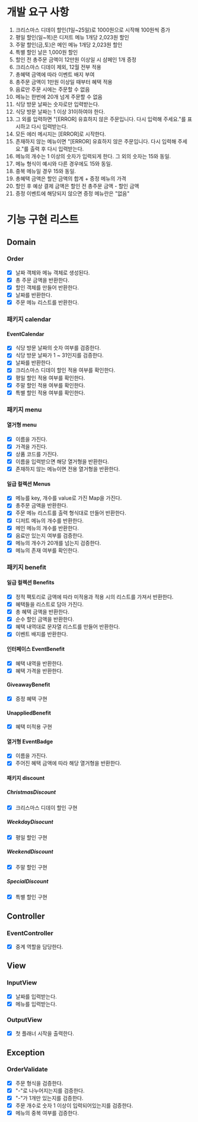 # 개발 요구 사항
1. 크리스마스 디데이 할인(1일~25일)로 1000원으로 시작해
100원씩 증가
2. 평일 할인(일~목)은 디저트 메뉴 1개당 2,023원 할인
3. 주말 할인(금,토)은 메인 메뉴 1개당 2,023원 할인
4. 특별 할인 날은 1,000원 할인
5. 할인 전 총주문 금액이 12만원 이상일 시 샴페인 1개 증정
6. 크리스마스 디데이 제외, 12월 전부 적용
7. 총혜택 금액에 따라 이벤트 배지 부여
8. 총주문 금액이 1만원 이상일 때부터 혜택 적용
9. 음료만 주문 시에는 주문할 수 없음
10. 메뉴는 한번에 20개 넘게 주문할 수 없음
11. 식당 방문 날짜는 숫자로만 입력받는다.
12. 식당 방문 날짜는 1 이상 31이하여야 한다.
13. 그 외를 입력하면 "[ERROR] 유효하지 않은 주문입니다.
다시 입력해 주세요."를 표시하고 다시 입력받는다.
14. 모든 에러 메시지는 [ERROR]로 시작한다.
15. 존재하지 않는 메뉴이면 "[ERROR] 
유효하지 않은 주문입니다. 다시 입력해 주세요."를 출력 후
다시 입력받는다.
16. 메뉴의 개수는 1 이상의 숫자가 입력되게 한다. 
그 외의 숫자는 15와 동일.
17. 메뉴 형식이 예시와 다른 경우에도 15와 동일.
18. 중복 메뉴일 경우 15와 동일.
19. 총혜택 금액은 할인 금액의 합계 + 증정 메뉴의 가격
20. 할인 후 예상 결제 금액은 할인 전 총주문 금액 - 할인 금액
21. 증정 이벤트에 해당되지 않으면 증정 메뉴란은 "없음"

# 기능 구현 리스트

## Domain
### Order
- [x] 날짜 객체와 메뉴 객체로 생성된다.
- [x] 총 주문 금액을 반환한다.
- [x] 할인 객체를 만들어 반환한다.
- [x] 날짜를 반환한다.
- [x] 주문 메뉴 리스트를 반환한다.

### 패키지 calendar
#### EventCalendar
- [x] 식당 방문 날짜의 숫자 여부를 검증한다.
- [x] 식당 방문 날짜가 1 ~ 31인지를 검증한다.
- [x] 날짜를 반환한다.
- [x] 크리스마스 디데이 할인 적용 여부를 확인한다.
- [x] 평일 할인 적용 여부를 확인한다.
- [x] 주말 할인 적용 여부를 확인한다.
- [x] 특별 할인 적용 여부를 확인한다.

### 패키지 menu
#### 열거형 menu
- [x] 이름을 가진다.
- [x] 가격을 가진다.
- [x] 상품 코드를 가진다.
- [x] 이름을 입력받으면 해당 열거형을 반환한다.
- [x] 존재하지 않는 메뉴이면 전용 열거형을 반환한다.

#### 일급 컬렉션 Menus
- [x] 메뉴를 key, 개수를 value로 가진 Map을 가진다.
- [x] 총주문 금액을 반환한다.
- [x] 주문 메뉴 리스트를 출력 형식대로 만들어 반환한다.
- [x] 디저트 메뉴의 개수를 반환한다.
- [x] 메인 메뉴의 개수를 반환한다.
- [x] 음료만 있는지 여부를 검증한다.
- [x] 메뉴의 개수가 20개를 넘는지 검증한다.
- [x] 메뉴의 존재 여부를 확인한다.

### 패키지 benefit
#### 일급 컬렉션 Benefits
- [x] 정적 팩토리로 금액에 따라 미적용과 적용 시의 리스트를
가져서 반환한다.
- [x] 혜택들을 리스트로 담아 가진다.
- [x] 총 혜택 금액을 반환한다.
- [x] 순수 할인 금액을 반환한다.
- [x] 혜택 내역대로 문자열 리스트를 만들어 반환한다.
- [x] 이벤트 배지를 반환한다.

#### 인터페이스 EventBenefit
- [x] 혜택 내역을 반환한다.
- [x] 혜택 가격을 반환한다.

#### GiveawayBenefit
- [x] 증정 혜택 구현

#### UnappliedBenefit
- [x] 혜택 미적용 구현

#### 열거형 EventBadge
- [x] 이름을 가진다.
- [x] 주어진 혜택 금액에 따라 해당 열거형을 반환한다.

#### 패키지 discount
##### ChristmasDiscount
- [x] 크리스마스 디데이 할인 구현

##### WeekdayDisocunt
- [x] 평일 할인 구현

##### WeekendDiscount
- [x] 주말 할인 구현

##### SpecialDiscount
- [x] 특별 할인 구현

## Controller
### EventController
- [x] 중계 역할을 담당한다.

## View
### InputView
- [x] 날짜를 입력받는다.
- [x] 메뉴를 입력받는다.

### OutputView
- [x] 첫 플래너 시작을 출력한다.

## Exception
### OrderValidate
- [x] 주문 형식을 검증한다.
- [x] "-"로 나누어지는지를 검증한다.
- [x] "-"가 1개만 있는지를 검증한다.
- [x] 주문 개수로 숫자 1 이상이 입력되어있는지를 검증한다.
- [x] 메뉴의 중복 여부를 검증한다.